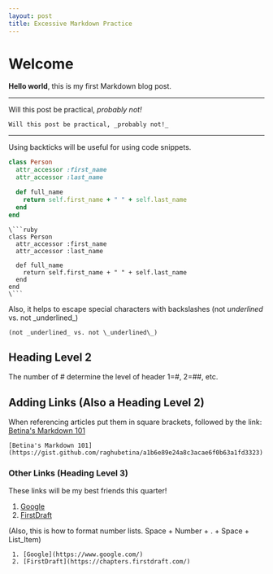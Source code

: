 ```yaml
---
layout: post
title: Excessive Markdown Practice
---
```


# Welcome

**Hello world**, this is my first Markdown blog post.

---

Will this post be practical, _probably not!_

```
Will this post be practical, _probably not!_
```

---

Using backticks will be useful for using code snippets.

```ruby
class Person
  attr_accessor :first_name
  attr_accessor :last_name

  def full_name
    return self.first_name + " " + self.last_name
  end
end
```

```
\```ruby
class Person
  attr_accessor :first_name
  attr_accessor :last_name

  def full_name
    return self.first_name + " " + self.last_name
  end
end
\```
```

Also, it helps to escape special characters with backslashes (not _underlined_ vs. not \_underlined\_)
```
(not _underlined_ vs. not \_underlined\_)
```

## Heading Level 2
The number of # determine the level of header 1=#, 2=##, etc.

## Adding Links (Also a Heading Level 2)
When referencing articles put them in square brackets, followed by the link:
[Betina's Markdown 101](https://gist.github.com/raghubetina/a1b6e89e24a8c3acae6f0b63a1fd3323)
```
[Betina's Markdown 101](https://gist.github.com/raghubetina/a1b6e89e24a8c3acae6f0b63a1fd3323)
```
### Other Links (Heading Level 3)
These links will be my best friends this quarter!
 1. [Google](https://www.google.com/)
 2. [FirstDraft](https://chapters.firstdraft.com/)

(Also, this is how to format number lists.  Space + Number + . + Space + List_Item)
```
 1. [Google](https://www.google.com/)
 2. [FirstDraft](https://chapters.firstdraft.com/)
```

